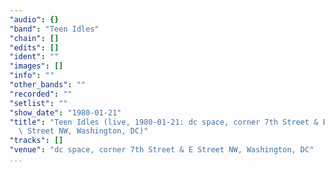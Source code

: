```yaml
---
"audio": {}
"band": "Teen Idles"
"chain": []
"edits": []
"ident": ""
"images": []
"info": ""
"other_bands": ""
"recorded": ""
"setlist": ""
"show_date": "1980-01-21"
"title": "Teen Idles (live, 1980-01-21: dc space, corner 7th Street & E\
  \ Street NW, Washington, DC)"
"tracks": []
"venue": "dc space, corner 7th Street & E Street NW, Washington, DC"
...
```

